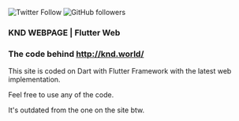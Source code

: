 ![Twitter Follow](https://img.shields.io/twitter/follow/fgvilches?style=social)
![GitHub followers](https://img.shields.io/github/followers/fgvilches?style=social)

### KND WEBPAGE | Flutter Web
### The code behind http://knd.world/

This site is coded on Dart with Flutter Framework with the latest web implementation.

Feel free to use any of the code.

It's outdated from the one on the site btw.
